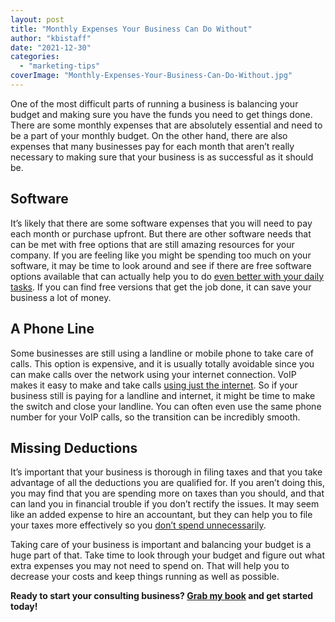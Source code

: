 ```yaml
---
layout: post
title: "Monthly Expenses Your Business Can Do Without"
author: "kbistaff"
date: "2021-12-30"
categories: 
  - "marketing-tips"
coverImage: "Monthly-Expenses-Your-Business-Can-Do-Without.jpg"
---
```


One of the most difficult parts of running a business is balancing your budget and making sure you have the funds you need to get things done. There are some monthly expenses that are absolutely essential and need to be a part of your monthly budget. On the other hand, there are also expenses that many businesses pay for each month that aren’t really necessary to making sure that your business is as successful as it should be.

## **Software**

It’s likely that there are some software expenses that you will need to pay each month or purchase upfront. But there are other software needs that can be met with free options that are still amazing resources for your company. If you are feeling like you might be spending too much on your software, it may be time to look around and see if there are free software options available that can actually help you to do [even better with your daily tasks](https://www.cio.com/article/2380921/open-source-tools-how-to-run-your-small-business-with-free-open-source-software.html). If you can find free versions that get the job done, it can save your business a lot of money.

## **A Phone Line**

Some businesses are still using a landline or mobile phone to take care of calls. This option is expensive, and it is usually totally avoidable since you can make calls over the network using your internet connection. VoIP makes it easy to make and take calls [using just the internet](https://www.voipphonesupply.com/voip-examples/). So if your business still is paying for a landline and internet, it might be time to make the switch and close your landline. You can often even use the same phone number for your VoIP calls, so the transition can be incredibly smooth.

## **Missing Deductions**

It’s important that your business is thorough in filing taxes and that you take advantage of all the deductions you are qualified for. If you aren’t doing this, you may find that you are spending more on taxes than you should, and that can land you in financial trouble if you don’t rectify the issues. It may seem like an added expense to hire an accountant, but they can help you to file your taxes more effectively so you [don’t spend unnecessarily](https://www.freshbooks.com/blog/mistakes-business-expenses).

Taking care of your business is important and balancing your budget is a huge part of that. Take time to look through your budget and figure out what extra expenses you may not need to spend on. That will help you to decrease your costs and keep things running as well as possible.

**Ready to start your consulting business? [Grab my book](https://go.katebagoy.com/ebook) and get started today!**
